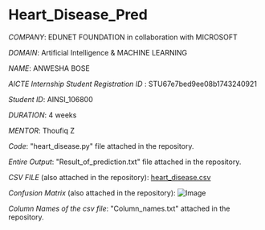 # Heart_Disease_Pred

*COMPANY*: EDUNET FOUNDATION in collaboration with MICROSOFT

*DOMAIN*: Artificial Intelligence & MACHINE LEARNING

*NAME*: ANWESHA BOSE

*AICTE Internship Student Registration ID* : STU67e7bed9ee08b1743240921

*Student ID*: AINSI_106800

*DURATION*: 4 weeks

*MENTOR*: Thoufiq Z

*Code*: "heart_disease.py" file attached in the repository.

*Entire Output*: "Result_of_prediction.txt" file attached in the repository.

*CSV FILE* (also attached in the repository): [heart_disease.csv](https://github.com/user-attachments/files/19843760/heart_disease.csv)

*Confusion Matrix* (also attached in the repository): ![Image](https://github.com/user-attachments/assets/a7414738-299e-4393-9981-093d19a7f484)

*Column Names of the csv file*: "Column_names.txt" attached in the repository.
